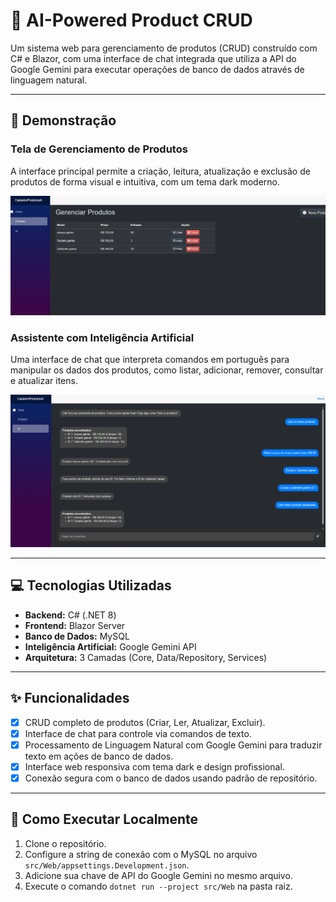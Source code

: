 # 🤖 AI-Powered Product CRUD

Um sistema web para gerenciamento de produtos (CRUD) construído com C# e Blazor, com uma interface de chat integrada que utiliza a API do Google Gemini para executar operações de banco de dados através de linguagem natural.

---

## 🚀 Demonstração

### Tela de Gerenciamento de Produtos
A interface principal permite a criação, leitura, atualização e exclusão de produtos de forma visual e intuitiva, com um tema dark moderno.

![Tela de CRUD](crud.png)

### Assistente com Inteligência Artificial
Uma interface de chat que interpreta comandos em português para manipular os dados dos produtos, como listar, adicionar, remover, consultar e atualizar itens.

![Tela da IA](IA.png)

---

## 💻 Tecnologias Utilizadas
- **Backend:** C# (.NET 8)
- **Frontend:** Blazor Server
- **Banco de Dados:** MySQL
- **Inteligência Artificial:** Google Gemini API
- **Arquitetura:** 3 Camadas (Core, Data/Repository, Services)

---

## ✨ Funcionalidades
- [x] CRUD completo de produtos (Criar, Ler, Atualizar, Excluir).
- [x] Interface de chat para controle via comandos de texto.
- [x] Processamento de Linguagem Natural com Google Gemini para traduzir texto em ações de banco de dados.
- [x] Interface web responsiva com tema dark e design profissional.
- [x] Conexão segura com o banco de dados usando padrão de repositório.

---

## 🔧 Como Executar Localmente

1. Clone o repositório.
2. Configure a string de conexão com o MySQL no arquivo `src/Web/appsettings.Development.json`.
3. Adicione sua chave de API do Google Gemini no mesmo arquivo.
4. Execute o comando `dotnet run --project src/Web` na pasta raiz.
